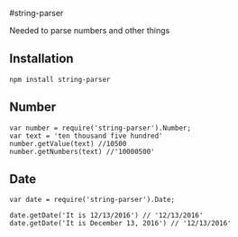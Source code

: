 #string-parser

Needed to parse numbers and other things

Installation
----------
```
npm install string-parser
```
Number
---------
```
var number = require('string-parser').Number;
var text = 'ten thousand five hundred'
number.getValue(text) //10500
number.getNumbers(text) //'10000500'
```

Date
---------
```
var date = require('string-parser').Date;

date.getDate('It is 12/13/2016') // '12/13/2016'
date.getDate('It is December 13, 2016') // '12/13/2016'
```